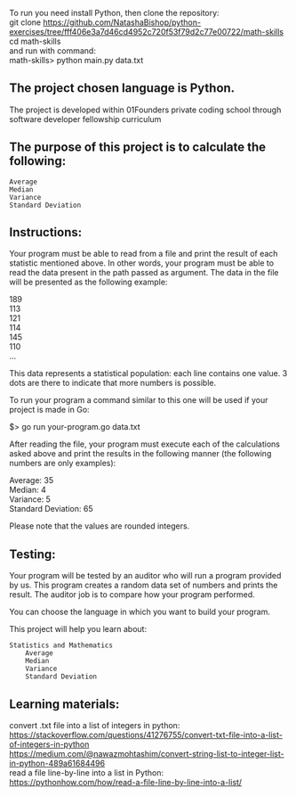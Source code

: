 To run you need install Python, then clone the repository:   
git clone https://github.com/NatashaBishop/python-exercises/tree/fff406e3a7d46cd4952c720f53f79d2c77e00722/math-skills  
cd math-skills    
and run with command:    
math-skills> python main.py data.txt    

##  The project chosen language is Python.  
The project is developed within 01Founders private coding school through software developer fellowship curriculum  

## The purpose of this project is to calculate the following:  

    Average
    Median
    Variance
    Standard Deviation

##  Instructions:  

Your program must be able to read from a file and print the result of each statistic mentioned above. In other words, your program must be able to read the data present in the path passed as argument. The data in the file will be presented as the following example:

189  
113  
121  
114  
145  
110  
...

This data represents a statistical population: each line contains one value. 3 dots are there to indicate that more numbers is possible.   

To run your program a command similar to this one will be used if your project is made in Go:

$> go run your-program.go data.txt

After reading the file, your program must execute each of the calculations asked above and print the results in the following manner (the following numbers are only examples):  

Average: 35  
Median: 4  
Variance: 5  
Standard Deviation: 65  

Please note that the values are rounded integers.  

##  Testing:  

Your program will be tested by an auditor who will run a program provided by us. This program creates a random data set of numbers and prints the result. The auditor job is to compare how your program performed.

You can choose the language in which you want to build your program.

This project will help you learn about:

    Statistics and Mathematics
        Average
        Median
        Variance
        Standard Deviation  

##  Learning materials:  

convert .txt file into a list of integers in python:  
        https://stackoverflow.com/questions/41276755/convert-txt-file-into-a-list-of-integers-in-python  
        https://medium.com/@nawazmohtashim/convert-string-list-to-integer-list-in-python-489a61684496  
read a file line-by-line into a list in Python: 
        https://pythonhow.com/how/read-a-file-line-by-line-into-a-list/  

